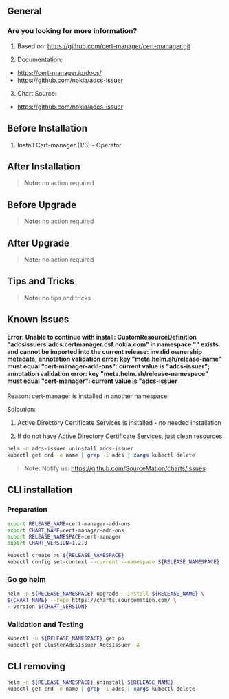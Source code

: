 ## General

### Are you looking for more information?

1. Based on: https://github.com/cert-manager/cert-manager.git

2. Documentation: 
* https://cert-manager.io/docs/
* https://github.com/nokia/adcs-issuer

3. Chart Source:
* https://github.com/nokia/adcs-issuer 


## Before Installation

1. Install Cert-manager (1/3) - Operator


## After Installation

> **Note:**
> no action required

## Before Upgrade

> **Note:**
> no action required

## After Upgrade

> **Note:**
> no action required


## Tips and Tricks

> **Note:**
> no tips and tricks


## Known Issues

#### Error: Unable to continue with install: CustomResourceDefinition "adcsissuers.adcs.certmanager.csf.nokia.com" in namespace "" exists and cannot be imported into the current release: invalid ownership metadata; annotation validation error: key "meta.helm.sh/release-name" must equal "cert-manager-add-ons": current value is "adcs-issuer"; annotation validation error: key "meta.helm.sh/release-namespace" must equal "cert-manager": current value is "adcs-issuer


Reason: cert-manager is installed in another namespace

Soloution:

1. Active Directory Certificate Services is installed - no needed installation

2. If do not have Active Directory Certificate Services, just clean resources

```bash
helm -n adcs-issuer uninstall adcs-issuer
kubectl get crd -o name | grep -i adcs | xargs kubectl delete
```

> **Note:**
> Notify us: https://github.com/SourceMation/charts/issues


## CLI installation

### Preparation

```bash
export RELEASE_NAME=cert-manager-add-ons
export CHART_NAME=cert-manager-add-ons
export RELEASE_NAMESPACE=cert-manager
export CHART_VERSION=1.2.0

kubectl create ns ${RELEASE_NAMESPACE}
kubectl config set-context --current --namespace ${RELEASE_NAMESPACE}
```

### Go go helm

``` bash
helm -n ${RELEASE_NAMESPACE} upgrade --install ${RELEASE_NAME} \
${CHART_NAME} --repo https://charts.sourcemation.com/ \
--version ${CHART_VERSION}
```

### Validation and Testing

```bash
kubectl -n ${RELEASE_NAMESPACE} get po
kubectl get ClusterAdcsIssuer,AdcsIssuer -A
```

## CLI removing

```bash
helm -n ${RELEASE_NAMESPACE} uninstall ${RELEASE_NAME}
kubectl get crd -o name | grep -i adcs | xargs kubectl delete
```

